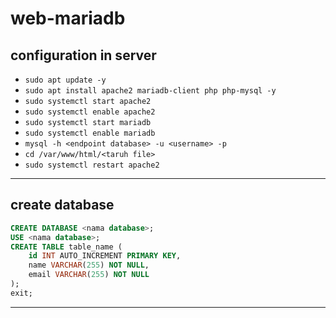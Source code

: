 # web-mariadb
## configuration in server
- ```sudo apt update -y```
- ```sudo apt install apache2 mariadb-client php php-mysql -y```
- ```sudo systemctl start apache2```
- ```sudo systemctl enable apache2```
- ```sudo systemctl start mariadb```
- ```sudo systemctl enable mariadb```
- ```mysql -h <endpoint database> -u <username> -p```
- ```cd /var/www/html/<taruh file>```
- ```sudo systemctl restart apache2```
---
## create database
```sql
CREATE DATABASE <nama database>;
USE <nama database>;
CREATE TABLE table_name (
    id INT AUTO_INCREMENT PRIMARY KEY,
    name VARCHAR(255) NOT NULL,
    email VARCHAR(255) NOT NULL
);
exit;
```
---
